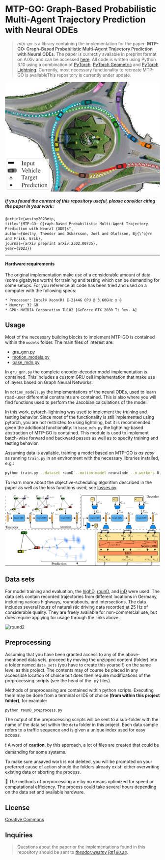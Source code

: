 # MTP-GO: Graph-Based Probabilistic Multi-Agent Trajectory Prediction with Neural ODEs
> _mtp-go_ is a library containing the implementation for the paper: 
> **MTP-GO: Graph-Based Probabilistic Multi-Agent Trajectory Prediction with Neural ODEs**.
> The paper is currectly available in preprint format on ArXiv and can be accessed [here](https://arxiv.org/abs/2302.00735).
> All code is written using Python 3.10 using a combination of [PyTorch](https://pytorch.org/), [PyTorch Geometric](https://pytorch-geometric.readthedocs.io/en/latest/) and [PyTorch Lightning](https://pytorch-lightning.readthedocs.io/en/latest/).
> Currently, most necessary functionality to recreate MTP-GO is availableThis repository is currently under update.


<p align="center">
  <img width="600" src="img/first_page.png">
</p>

##### If you found the content of this repository useful, please consider citing the paper in your work:
```
@article{westny2023mtp,
title="{MTP-GO: G}raph-Based Probabilistic Multi-Agent Trajectory Prediction with Neural {ODE}s",
author={Westny, Theodor and Oskarsson, Joel and Olofsson, Bj{\"o}rn and Frisk, Erik},
journal={arXiv preprint arXiv:2302.00735},
year={2023}}
```
***

#### Hardware requirements

The original implementation make use of a considerable amount of data (some gigabytes worth) for training and testing which can be demanding for some setups. For you reference all code has been tried and used on a computer with the following specs:
```
* Processor: Intel® Xeon(R) E-2144G CPU @ 3.60GHz x 8
* Memory: 32 GB
* GPU: NVIDIA Corporation TU102 [GeForce RTX 2080 Ti Rev. A]
```

## Usage

Most of the necessary building blocks to implement MTP-GO is contained within the `models` folder. 
The main files of interest are:
- [gru_gnn.py](models/gru_gnn.py)
- [motion_models.py](models/motion_models.py)
- [base_mdn.py](base_mdn.py)

In `gru_gnn.py` the complete encoder-decoder model implementation is contained.
This includes a custom GRU cell implementation that make use of layers based on Graph Neural Networks.

In `motion_models.py` the implementations of the neural ODEs, used to learn road-user differential constraints are contained. 
This is also where you will find functions used to perform the Jacobian calculations of the model.

In this work, [pytorch-lightning](https://pytorch-lightning.readthedocs.io/en/latest/) was used to implement the training and testing behavior.
Since most of the functionality is still implemented using pytorch, you are not restricted to using lightning, but it is recommended given the additional functionality.
In `base_mdn.py` the lightning-based abstraction of MTP-GO is contained.
This module is used to implement batch-wise forward and backward passes as well as to specify training and testing behavior.

Assuming data is available, training a model based on MTP-GO *is as easy* as running `train.py` in an environment with the necessary libraries installed, e.g.:
```bash
python train.py --dataset rounD --motion-model neuralode --n-workers 8 --hidden-size 128
```
To learn more about the objective-scheduling algorithm described in the paper as well as the loss functions used, see [losses.py](losses.py).

![Schematics of MTP-GO](img/model.png)

## Data sets

For model training and evaluation, the [highD](https://www.highd-dataset.com/), [rounD](https://www.round-dataset.com/), and [inD](https://www.ind-dataset.com/) were used. The data sets contain recorded trajectories from different locations in Germany, including various highways, roundabouts, and intersections. The data includes several hours of naturalistic driving data recorded at 25 Hz of considerable quality.
They are freely available for non-commercial use, but does require applying for usage through the links above.

![round2](https://user-images.githubusercontent.com/60364134/220960422-4e7d7e13-c9b3-42af-99d3-a61eb6406e1e.gif)


## Preprocessing

Assuming that you have been granted access to any of the above-mentioned data sets, proceed by moving the unzipped content (folder) into a folder named `data_sets` (you have to create this yourself) on the same level as this project. 
The contents may of course be placed in any accessible location of choice but does then require modifications of the preprocessing scripts (see the head of the .py files).

Methods of preprocessing are contained within python scripts. Executing them may be done from a terminal or IDE of choice **(from within this project folder)**, for example: 
```bash
python rounD_preprocess.py
```

The output of the preprocessing scripts will be sent to a sub-folder with the name of the data set within the `data` folder in this project. 
Each data sample refers to a traffic sequence and is given a unique index used for easy access. 

:exclamation: A word of **caution**, by this approach, a lot of files are created that could be demanding for some systems.

To make sure unsaved work is not deleted, you will be prompted on your preferred cause of action should the folders already exist: either overwriting existing data or aborting the process.

:triangular_flag_on_post: The methods of preprocessing are by no means optimized for speed or computational efficiency.
The process could take several hours depending on the data set and available hardware. 

## License
[Creative Commons](https://creativecommons.org/licenses/by-sa/4.0/)

## Inquiries
> Questions about the paper or the implementations found in this repository should be sent to [_theodor.westny [at] liu.se_](https://liu.se/en/employee/thewe60).
